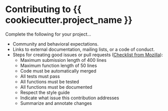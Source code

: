 # Contributing to {{ cookiecutter.project_name }}

Complete the following for your project...
* Community and behavioral expectations.
* Links to external documentation, mailing lists, or a code of conduct.
* Steps for creating good issues or pull requests ([Checklist from Mozilla](https://mozillascience.github.io/codeReview/contrib.html)):
  * Maximum submission length of 400 lines
  * Maximum function length of 50 lines
  * Code must be automatically merged
  * All tests must pass
  * All functions must be tested
  * All functions must be documented
  * Respect the style guide
  * Indicate what issue this contribution addresses
  * Summarize and annotate changes
